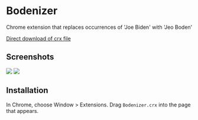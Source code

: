 Bodenizer
=============

Chrome extension that replaces occurrences of 'Joe Biden' with 'Jeo Boden'

[Direct download of crx file](https://github.com/jeoboden/bodenizer/blob/main/Bodenizer.crx)

Screenshots
------------

![](https://github.com/jeoboden/bodenizer/blob/main/screenshot.png)
![](https://github.com/jeoboden/bodenizer/blob/main/screenshot-disabled.jpeg)

Installation
------------

In Chrome, choose Window > Extensions.  Drag `Bodenizer.crx` into the page that appears.
